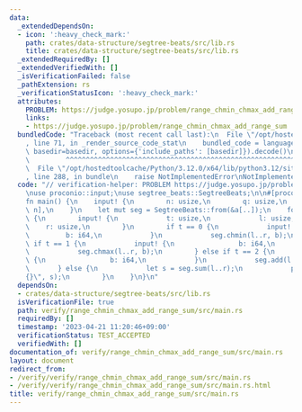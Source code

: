 ```yaml
---
data:
  _extendedDependsOn:
  - icon: ':heavy_check_mark:'
    path: crates/data-structure/segtree-beats/src/lib.rs
    title: crates/data-structure/segtree-beats/src/lib.rs
  _extendedRequiredBy: []
  _extendedVerifiedWith: []
  _isVerificationFailed: false
  _pathExtension: rs
  _verificationStatusIcon: ':heavy_check_mark:'
  attributes:
    PROBLEM: https://judge.yosupo.jp/problem/range_chmin_chmax_add_range_sum
    links:
    - https://judge.yosupo.jp/problem/range_chmin_chmax_add_range_sum
  bundledCode: "Traceback (most recent call last):\n  File \"/opt/hostedtoolcache/Python/3.12.0/x64/lib/python3.12/site-packages/onlinejudge_verify/documentation/build.py\"\
    , line 71, in _render_source_code_stat\n    bundled_code = language.bundle(stat.path,\
    \ basedir=basedir, options={'include_paths': [basedir]}).decode()\n          \
    \         ^^^^^^^^^^^^^^^^^^^^^^^^^^^^^^^^^^^^^^^^^^^^^^^^^^^^^^^^^^^^^^^^^^^^^^^^^^^^^^^^^\n\
    \  File \"/opt/hostedtoolcache/Python/3.12.0/x64/lib/python3.12/site-packages/onlinejudge_verify/languages/rust.py\"\
    , line 288, in bundle\n    raise NotImplementedError\nNotImplementedError\n"
  code: "// verification-helper: PROBLEM https://judge.yosupo.jp/problem/range_chmin_chmax_add_range_sum\n\
    \nuse proconio::input;\nuse segtree_beats::SegtreeBeats;\n\n#[proconio::fastout]\n\
    fn main() {\n    input! {\n        n: usize,\n        q: usize,\n        a: [i64;\
    \ n],\n    }\n    let mut seg = SegtreeBeats::from(&a[..]);\n    for _ in 0..q\
    \ {\n        input! {\n            t: usize,\n            l: usize,\n        \
    \    r: usize,\n        }\n        if t == 0 {\n            input! {\n       \
    \         b: i64,\n            }\n            seg.chmin(l..r, b);\n        } else\
    \ if t == 1 {\n            input! {\n                b: i64,\n            }\n\
    \            seg.chmax(l..r, b);\n        } else if t == 2 {\n            input!\
    \ {\n                b: i64,\n            }\n            seg.add(l..r, b);\n \
    \       } else {\n            let s = seg.sum(l..r);\n            println!(\"\
    {}\", s);\n        }\n    }\n}\n"
  dependsOn:
  - crates/data-structure/segtree-beats/src/lib.rs
  isVerificationFile: true
  path: verify/range_chmin_chmax_add_range_sum/src/main.rs
  requiredBy: []
  timestamp: '2023-04-21 11:20:46+09:00'
  verificationStatus: TEST_ACCEPTED
  verifiedWith: []
documentation_of: verify/range_chmin_chmax_add_range_sum/src/main.rs
layout: document
redirect_from:
- /verify/verify/range_chmin_chmax_add_range_sum/src/main.rs
- /verify/verify/range_chmin_chmax_add_range_sum/src/main.rs.html
title: verify/range_chmin_chmax_add_range_sum/src/main.rs
---
```

